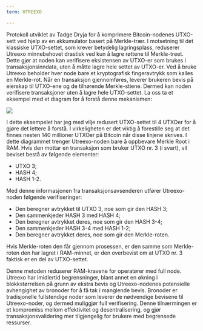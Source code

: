 ```yaml
---
term: UTREEXO

---
```

Protokoll utviklet av Tadge Dryja for å komprimere Bitcoin-nodenes UTXO-sett ved hjelp av en akkumulator basert på Merkle-trær. I motsetning til det klassiske UTXO-settet, som krever betydelig lagringsplass, reduserer Utreexo minnebehovet drastisk ved kun å lagre røttene til Merkle-treet. Dette gjør at noden kan verifisere eksistensen av UTXO-er som brukes i transaksjonsinndata, uten å måtte lagre hele settet av UTXO-er. Ved å bruke Utreexo beholder hver node bare et kryptografisk fingeravtrykk som kalles en Merkle-rot. Når en transaksjon gjennomføres, leverer brukeren bevis på eierskap til UTXO-ene og de tilhørende Merkle-stiene. Dermed kan noden verifisere transaksjoner uten å lagre hele UTXO-settet. La oss ta et eksempel med et diagram for å forstå denne mekanismen:

![](../../dictionnaire/assets/15.webp)

I dette eksempelet har jeg med vilje redusert UTXO-settet til 4 UTXOer for å gjøre det lettere å forstå. I virkeligheten er det viktig å forestille seg at det finnes nesten 140 millioner UTXOer på Bitcoin når disse linjene skrives. I dette diagrammet trenger Utreexo-noden bare å oppbevare Merkle Root i RAM. Hvis den mottar en transaksjon som bruker UTXO nr. 3 (i svart), vil beviset bestå av følgende elementer:


- UTXO 3;
- HASH 4;
- HASH 1-2.

Med denne informasjonen fra transaksjonsavsenderen utfører Utreexo-noden følgende verifiseringer:


- Den beregner avtrykket til UTXO 3, noe som gir den HASH 3;
- Den sammenkjeder HASH 3 med HASH 4;
- Den beregner avtrykket deres, noe som gir den HASH 3-4;
- Den sammenkjeder HASH 3-4 med HASH 1-2;
- Den beregner avtrykket deres, noe som gir den Merkle-roten.

Hvis Merkle-roten den får gjennom prosessen, er den samme som Merkle-roten den har lagret i RAM-minnet, er den overbevist om at UTXO nr. 3 faktisk er en del av UTXO-settet.

Denne metoden reduserer RAM-kravene for operatører med full node. Utreexo har imidlertid begrensninger, blant annet en økning i blokkstørrelsen på grunn av ekstra bevis og Utreexo-nodenes potensielle avhengighet av bronoder for å få tak i manglende bevis. Bronoder er tradisjonelle fullstendige noder som leverer de nødvendige bevisene til Utreexo-noder, og dermed muliggjør full verifisering. Denne tilnærmingen er et kompromiss mellom effektivitet og desentralisering, og gjør transaksjonsvalidering mer tilgjengelig for brukere med begrensede ressurser.